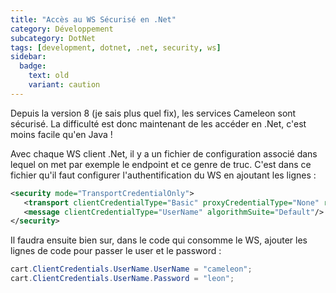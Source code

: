 ```yaml
---
title: "Accès au WS Sécurisé en .Net"
category: Développement
subcategory: DotNet
tags: [development, dotnet, .net, security, ws]
sidebar:
  badge:
    text: old
    variant: caution
---
```


Depuis la version 8 (je sais plus quel fix), les services Cameleon sont sécurisé. La difficulté est donc maintenant de 
les accéder en .Net, c'est moins facile qu'en Java !

Avec chaque WS client .Net, il y a un fichier de configuration associé dans lequel on met par exemple le endpoint et ce 
genre de truc. C'est dans ce fichier qu'il faut configurer l'authentification du WS en ajoutant les lignes :

``` xml
<security mode="TransportCredentialOnly">
   <transport clientCredentialType="Basic" proxyCredentialType="None" realm="Cameleon Ws"/>
   <message clientCredentialType="UserName" algorithmSuite="Default"/>
</security>
```

Il faudra ensuite bien sur, dans le code qui consomme le WS, ajouter les lignes de code pour passer le user et le 
password :

``` csharp
cart.ClientCredentials.UserName.UserName = "cameleon";
cart.ClientCredentials.UserName.Password = "leon";
```

